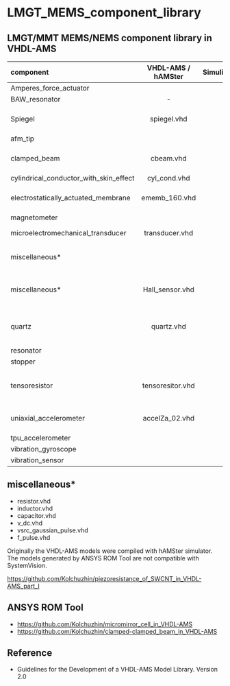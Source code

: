 # LMGT_MEMS_component_library

## LMGT/MMT MEMS/NEMS component library in VHDL-AMS

| component                              | VHDL-AMS / hAMSter | Simulink |  TestBench   |                   description               |
|:---------------------------------------|:------------------:|:--------:|:------------:|:--------------------------------------------|
| Amperes_force_actuator                 |                    |          |              | _in progress_                               |
| BAW_resonator                          | -                  |          |              | s2p file                                    |
| Spiegel                                | spiegel.vhd        |          |              | analytical model of micromirror             |
| afm_tip                                |                    |          |              | _in progress_                               |
| clamped_beam                           | cbeam.vhd          |          | hAMSter      | generated by ANSYS ROM Tool                 |
| cylindrical_conductor_with_skin_effect | cyl_cond.vhd       |          |              | _in progress_                               |
| electrostatically_actuated_membrane    | ememb_160.vhd      |          | hAMSter      | generated by ANSYS ROM Tool                 |
| magnetometer                           |                    |          |              | _in progress_                               |
| microelectromechanical_transducer      | transducer.vhd     |          | SystemVision | analytical model                            |
| miscellaneous*                         |                    |          |              | resistor, inductor, capacitor               |
| miscellaneous*                         | Hall_sensor.vhd    |          | SystemVision | analytical model: HS-420 Hall sensor        |
| quartz                                 | quartz.vhd         |          | SystemVision | equivalent RLC circuit (BDV), 2nd ODE, H(s) |
| resonator                              |                    |          |              | _in progress_                               |
| stopper                                |                    |          |              | _in progress_                               |
| tensoresistor                          | tensoresitor.vhd   |          |              | analytical model of Me-tensoresistor        |
| uniaxial_accelerometer                 | accelZa_02.vhd     |          | hAMSter      | generated by ANSYS ROM Tool                 |
| tpu_accelerometer                      |                    |          |              | _in progress_                               |
| vibration_gyroscope                    |                    |          |              | _in progress_                               |
| vibration_sensor                       |                    |          |              | _in progress_                               |

## miscellaneous*

* resistor.vhd
* inductor.vhd
* capacitor.vhd
* v_dc.vhd
* vsrc_gaussian_pulse.vhd
* f_pulse.vhd


Originally the VHDL-AMS models were compiled with hAMSter simulator. The models generated by ANSYS ROM Tool are not compatible with SystemVision.

https://github.com/Kolchuzhin/piezoresistance_of_SWCNT_in_VHDL-AMS_part_I

## ANSYS ROM Tool
* https://github.com/Kolchuzhin/micromirror_cell_in_VHDL-AMS
* https://github.com/Kolchuzhin/clamped-clamped_beam_in_VHDL-AMS

## Reference
+ Guidelines for the Development of a VHDL-AMS Model Library. Version 2.0 
